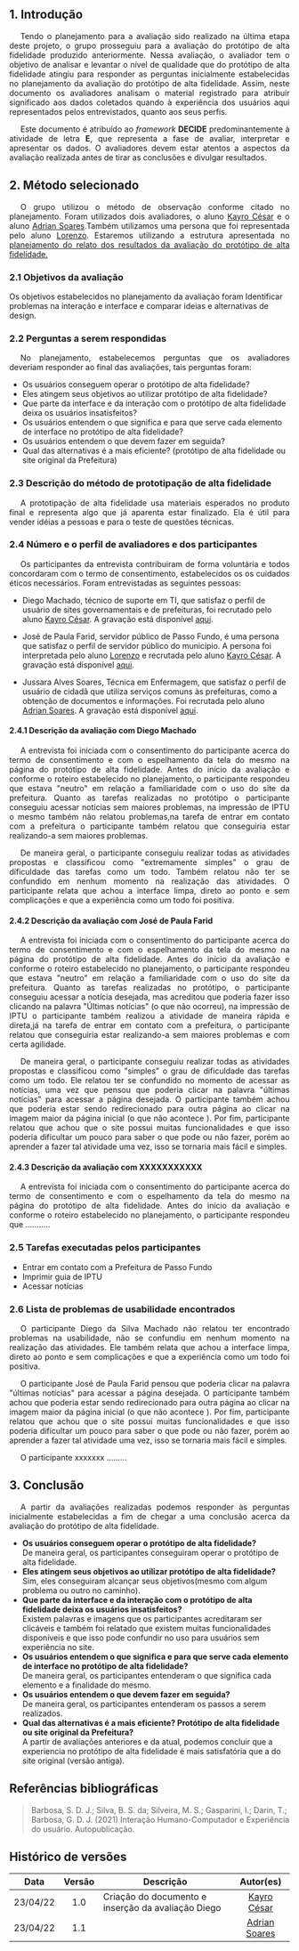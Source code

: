 ## 1. Introdução

<p style="text-indent: 20px; text-align: justify"> 
Tendo o planejamento para a avaliação sido realizado na última etapa deste projeto, o grupo prosseguiu para a avaliação  do protótipo de alta fidelidade produzido anteriormente. Nessa avaliação, o avaliador tem o objetivo de analisar e levantar o nível de qualidade que do protótipo de alta fidelidade atingiu para responder as perguntas inicialmente estabelecidas no planejamento da avaliação do protótipo de alta fidelidade.  Assim, neste documento os avaliadores analisam o material registrado para atribuir significado aos dados coletados quando à experiência dos usuários aqui representados pelos entrevistados, quanto aos seus perfis.
</p>
<p style="text-indent: 20px; text-align: justify"> 
Este documento é atribuído ao <i>framework</i> <b>DECIDE</b> predominantemente à atividade de letra <b>E</b>, que representa a fase de  avaliar, interpretar e apresentar os dados. O avaliadores devem estar atentos a aspectos da avaliação realizada antes de tirar as conclusões e divulgar resultados.
</p>



## 2. Método selecionado

<p style="text-indent: 20px; text-align: justify"> 
O grupo utilizou o método de observação conforme citado no planejamento. Foram  utilizados dois avaliadores, o aluno <a href="https://github.com/kayrocesar">Kayro César</a> e o aluno <a href="https://github.com/SwampTG">Adrian Soares</a>.Também utilizamos uma persona que foi representada pelo aluno 	<a href="https://github.com/lorenzo7377"> Lorenzo</a>. Estaremos utilizando a estrutura apresentada no <a href="https://interacao-humano-computador.github.io/2021.2-Prefeitura-de-Passo-Fundo/DesignAvaliacaoDesenvolvimento/Nivel3/PlanejamentoProtAltaFid/"> planejamento do relato dos resultados da avaliação do protótipo de alta fidelidade.</a>
</p>

### 2.1 Objetivos da avaliação

<p style="text-indent: 20px; text-align: justify"> 

Os objetivos estabelecidos no planejamento da avaliação foram Identificar problemas na interação e interface
 e comparar ideias e alternativas de design.
</p>

### 2.2 Perguntas a serem respondidas
<p style="text-indent: 20px; text-align: justify"> 
 No planejamento, estabelecemos perguntas que os avaliadores deveriam responder ao final das avaliações, tais perguntas foram:
</p>
<ul>
<li> Os usuários conseguem operar o protótipo de alta fidelidade?</li> 
   <li>Eles atingem seus objetivos ao utilizar protótipo de alta fidelidade? </li>
   <li>Que parte da interface e da interação com  o protótipo de alta fidelidade deixa os usuários insatisfeitos?</li>
   <li>Os usuários entendem o que significa e para que serve cada elemento de interface  no protótipo de alta fidelidade?</li>  
   <li>Os usuários entendem o que devem fazer em seguida?</li>
   <li> Qual das alternativas é a mais eficiente? (protótipo de alta fidelidade ou site original da Prefeitura)</li>
</ul>

### 2.3 Descrição do método de prototipação de alta fidelidade

<p style="text-indent: 20px; text-align: justify"> 
 A prototipação de alta fidelidade usa materiais esperados no produto final e representa algo que já aparenta estar finalizado. Ela  é útil para vender idéias a pessoas e para o teste de questões técnicas.
</p>

### 2.4 Número e o perfil de avaliadores e dos participantes

<p style="text-indent: 20px; text-align: justify"> 
 Os participantes da entrevista contribuiram de forma voluntária e todos concordaram com o termo de consentimento, estabelecidos os os cuidados éticos necessários. Foram entrevistadas as seguintes pessoas:
</p>

- Diego Machado, técnico de suporte em TI, que satisfaz o perfil de usuário de sites governamentais e de prefeituras, foi recrutado pelo aluno <a href="https://github.com/kayrocesar">Kayro César</a>. A gravação está disponível [aqui](Avaliacao-alta-fid-Diego.md).

- José de Paula Farid, servidor público de Passo Fundo, é uma persona que satisfaz o perfil de servidor público do município. A persona foi interpretada pelo aluno <a href="https://github.com/lorenzo7377">Lorenzo</a> e  recrutada pelo aluno <a href="https://github.com/kayrocesar">Kayro César</a>. A gravação está disponível [aqui](Avaliacao-alta-fid-jose.md).

- Jussara Alves Soares, Técnica em Enfermagem, que satisfaz o perfil de usuário de cidadã que utiliza serviços comuns às prefeituras, como a obtenção de documentos e informações. Foi recrutada pelo aluno <a href="https://github.com/SwampTG">Adrian Soares</a>. A gravação está disponível [aqui](https://youtu.be/kE5ZOOIGA8c).



#### 2.4.1 Descrição da avaliação com Diego Machado

<p style="text-indent: 20px; text-align: justify"> 
 A entrevista foi iniciada com o consentimento do participante acerca do termo de consentimento e com o espelhamento da tela do mesmo na página do protótipo de alta fidelidade. Antes do início da avaliação e conforme o roteiro estabelecido no planejamento, o participante respondeu que estava "neutro" em relação a familiaridade com o uso do site da prefeitura. Quanto as tarefas realizadas no protótipo o participante conseguiu acessar notícias sem maiores problemas, na impressão de IPTU o mesmo também não relatou problemas,na tarefa de entrar em contato com a prefeitura o participante também relatou que conseguiria estar realizando-a sem maiores problemas. 
</p>

<p style="text-indent: 20px; text-align: justify"> 
 De maneira geral, o participante conseguiu realizar todas as atividades propostas e classificou como "extremamente simples" o grau de dificuldade das tarefas como um todo. Também relatou não ter se confundido em nenhum momento na realização das atividades. O participante relata que achou a interface limpa, direto ao ponto e sem complicações e que a experiência como um todo foi positiva.
</p>




#### 2.4.2 Descrição da avaliação com José de Paula Farid

<p style="text-indent: 20px; text-align: justify"> 
 A entrevista foi iniciada com o consentimento do participante acerca do termo de consentimento e com o espelhamento da tela do mesmo na página do protótipo de alta fidelidade. Antes do início da avaliação e conforme o roteiro estabelecido no planejamento, o participante respondeu que estava "neutro" em relação a familiaridade com o uso do site da prefeitura. Quanto as tarefas realizadas no protótipo, o participante conseguiu acessar a notícia desejada, mas acreditou que poderia fazer isso clicando na palavra "Últimas notícias" (o que não ocorreu), na impressão de IPTU o participante também realizou a atividade de maneira rápida e direta,já na tarefa de entrar em contato com a prefeitura, o participante  relatou que conseguiria estar realizando-a sem maiores problemas e com certa agilidade. 
</p>

<p style="text-indent: 20px; text-align: justify"> 
 De maneira geral, o participante conseguiu realizar todas as atividades propostas e classificou como "simples" o grau de dificuldade das tarefas como um todo. Ele relatou  ter se confundido no momento de acessar as notícias, uma vez que pensou que poderia clicar na palavra "últimas notícias" para acessar a página desejada. O participante também achou que poderia estar sendo redirecionado para outra página ao clicar na imagem maior da página inicial (o que não acontece ). Por fim, participante relatou que achou que o site possui muitas funcionalidades e que isso poderia dificultar um pouco para saber o que pode ou não fazer, porém ao aprender a fazer tal atividade uma vez, isso se tornaria mais fácil e simples.
</p>

#### 2.4.3 Descrição da avaliação com XXXXXXXXXXX

<p style="text-indent: 20px; text-align: justify"> 
  A entrevista foi iniciada com o consentimento do participante acerca do termo de consentimento e com o espelhamento da tela do mesmo na página do protótipo de alta fidelidade. Antes do início da avaliação e conforme o roteiro estabelecido no planejamento, o participante respondeu que ...........
</p>

<p style="text-indent: 20px; text-align: justify"> </p>

<p style="text-indent: 20px; text-align: justify"> </p>



### 2.5 Tarefas executadas pelos participantes
<ul>
        <li>Entrar em contato com a Prefeitura de Passo Fundo</li>
        <li>Imprimir guia de IPTU</li>
        <li>Acessar notícias</li>
  
</ul>

### 2.6 Lista de problemas de usabilidade encontrados

<p style="text-indent: 20px; text-align: justify"> 
    O participante Diego da Silva Machado não relatou ter encontrado problemas na usabilidade, não se confundiu em nenhum momento na realização das atividades. Ele também relata que achou a interface limpa, direto ao ponto e sem complicações e que a experiência como um todo foi positiva.
</p>
<p style="text-indent: 20px; text-align: justify"> 
    O participante José de Paula Farid  pensou que poderia clicar na palavra "últimas notícias" para acessar a página desejada. O participante também achou que poderia estar sendo redirecionado para outra página ao clicar na imagem maior da página inicial (o que não acontece ). Por fim, participante relatou que achou que o site possui muitas funcionalidades e que isso poderia dificultar um pouco para saber o que pode ou não fazer, porém ao aprender a fazer tal atividade uma vez, isso se tornaria mais fácil e simples.
</p>

<p style="text-indent: 20px; text-align: justify"> 
  O participante xxxxxxx ......... 
</p>

## 3. Conclusão

<p style="text-indent: 20px; text-align: justify"> 
  A partir da avaliações realizadas podemos responder às perguntas inicialmente estabelecidas a fim de chegar a uma conclusão acerca da avaliação do protótipo de alta fidelidade. 
</p>

<ul>
<b><li> Os usuários conseguem operar o protótipo de alta fidelidade? </b><br>De maneira geral, os participantes conseguiram operar o protótipo de alta fidelidade.</li> 
   <b><li>Eles atingem seus objetivos ao utilizar protótipo de alta fidelidade?</b><br> Sim, eles conseguiram alcançar seus objetivos(mesmo com algum problema ou outro no caminho). </li>
   <b><li>Que parte da interface e da interação com  o protótipo de alta fidelidade deixa os usuários insatisfeitos?</b><br> Existem palavras e imagens que os participantes acreditaram ser clicáveis e também foi relatado que existem muitas funcionalidades disponíveis e que isso pode confundir no uso para usuários sem experiência no site.</li>
   <b><li>Os usuários entendem o que significa e para que serve cada elemento de interface  no protótipo de alta fidelidade? </b> <br>De maneira geral, os participantes entenderam o que significa cada elemento e a finalidade do mesmo.</li> 
   <b><li>Os usuários entendem o que devem fazer  em seguida?</b> <br>De maneira geral, os participantes entenderam os passos a serem realizados.</li>
   <b><li> Qual das alternativas é a mais eficiente? Protótipo de alta fidelidade ou site original da Prefeitura?</b> <br>A partir de avaliações anteriores e da atual, podemos concluir que a experiencia no protótipo de alta fidelidade é mais satisfatória que a do site original (versão antiga).</li>
  
</ul>





















        

## Referências bibliográficas

> Barbosa, S. D. J.; Silva, B. S. da; Silveira, M. S.; Gasparini, I.; Darin, T.; Barbosa, G. D. J. (2021) Interação Humano-Computador e Experiência do usuário. Autopublicação.

## Histórico de versões

 | **Data**   | **Versão** | **Descrição**                            |                **Autor(es)**                 |
 | ---------- | :--------: | ---------------------------------------- | :------------------------------------------: |
 | 23/04/22  |   1.0     |   Criação do documento e inserção da avaliação Diego   |     [Kayro César](https://github.com/kayrocesar)           |
 | 23/04/22  |   1.1     |   |     [Adrian Soares](https://github.com/SwampTG)      |
 



